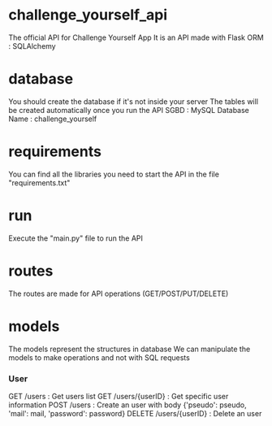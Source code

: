 # challenge_yourself_api
The official API for Challenge Yourself App
It is an API made with Flask
ORM : SQLAlchemy

# database
You should create the database if it's not inside your server
The tables will be created automatically once you run the API
SGBD : MySQL
Database Name : challenge_yourself

# requirements
You can find all the libraries you need to start the API in the file "requirements.txt"

# run
Execute the "main.py" file to run the API

# routes
The routes are made for API operations (GET/POST/PUT/DELETE)

# models
The models represent the structures in database
We can manipulate the models to make operations and not with SQL requests

### User
GET /users : Get users list
GET /users/{userID} : Get specific user information
POST /users : Create an user with body {'pseudo': pseudo, 'mail': mail, 'password': password}
DELETE /users/{userID} : Delete an user
